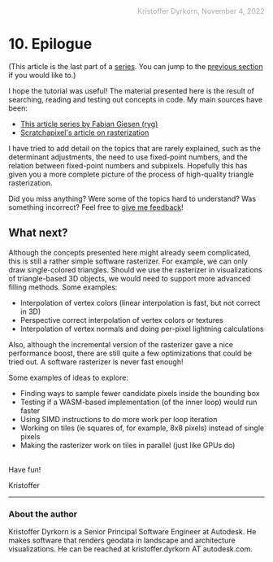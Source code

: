 <div style="text-align:right; color:#aaa">Kristoffer Dyrkorn, November 4, 2022</div>

# 10. Epilogue

(This article is the last part of a [series](./#sections). You can jump to the [previous section](9) if you would like to.)

I hope the tutorial was useful! The material presented here is the result of searching, reading and testing out concepts in code. My main sources have been:

- [This article series by Fabian Giesen (ryg)](https://fgiesen.wordpress.com/2013/02/06/the-barycentric-conspirac/)
- [Scratchapixel's article on rasterization](https://www.scratchapixel.com/lessons/3d-basic-rendering/rasterization-practical-implementation)

I have tried to add detail on the topics that are rarely explained, such as the determinant adjustments, the need to use fixed-point numbers, and the relation between fixed-point numbers and subpixels. Hopefully this has given you a more complete picture of the process of high-quality triangle rasterization.

Did you miss anything? Were some of the topics hard to understand? Was something incorrect? Feel free to [give me feedback](https://github.com/kristoffer-dyrkorn/triangle-rasterizer/issues)!

## What next?

Although the concepts presented here might already seem complicated, this is still a rather simple software rasterizer. For example, we can only draw single-colored triangles. Should we use the rasterizer in visualizations of triangle-based 3D objects, we would need to support more advanced filling methods. Some examples:

- Interpolation of vertex colors (linear interpolation is fast, but not correct in 3D)
- Perspective correct interpolation of vertex colors or textures
- Interpolation of vertex normals and doing per-pixel lightning calculations

Also, although the incremental version of the rasterizer gave a nice performance boost, there are still quite a few optimizations that could be tried out. A software rasterizer is never fast enough!

Some examples of ideas to explore:

- Finding ways to sample fewer candidate pixels inside the bounding box
- Testing if a WASM-based implementation (of the inner loop) would run faster
- Using SIMD instructions to do more work per loop iteration
- Working on tiles (ie squares of, for example, 8x8 pixels) instead of single pixels
- Making the rasterizer work on tiles in parallel (just like GPUs do)

<br/>
Have fun!

<br/>

Kristoffer

<hr/>

### About the author

Kristoffer Dyrkorn is a Senior Principal Software Engineer at Autodesk. He makes software that renders geodata in landscape and architecture visualizations. He can be reached at kristoffer.dyrkorn AT autodesk.com.
